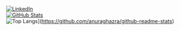 <a href="https://www.linkedin.com/in/mauriciopgomes/"><img alt="LinkedIn" src="https://img.shields.io/badge/LinkedInMauricio%20Gomes-blue?style=flat-square&logo=linkedin"></a>
<br>
[![GitHub Stats](https://github-readme-stats.vercel.app/api?username=mauriciopgomes&show_icons=true&theme=dark)](https://github.com/mauriciopgomes)
<br>
![Top Langs](https://github-readme-stats.vercel.app/api/top-langs/?username=mauriciopgomes)](https://github.com/anuraghazra/github-readme-stats)
